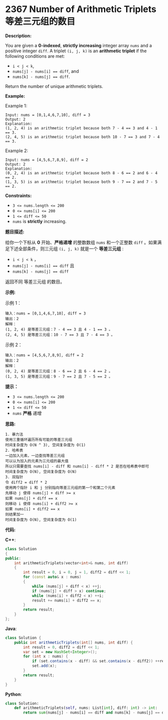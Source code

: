 # 2367 Number of Arithmetic Triplets 等差三元组的数目

__Description:__

You are given a __0-indexed__, __strictly increasing__ integer array `nums` and a positive integer `diff`. A triplet `(i, j, k)` is an __arithmetic triplet__ if the following conditions are met:

- `i < j < k`,
- `nums[j] - nums[i] == diff`, and
- `nums[k] - nums[j] == diff`.

Return the number of unique arithmetic triplets.

__Example:__

Example 1:

```text
Input: nums = [0,1,4,6,7,10], diff = 3
Output: 2
Explanation:
(1, 2, 4) is an arithmetic triplet because both 7 - 4 == 3 and 4 - 1 == 3.
(2, 4, 5) is an arithmetic triplet because both 10 - 7 == 3 and 7 - 4 == 3.
```

Example 2:

```text
Input: nums = [4,5,6,7,8,9], diff = 2
Output: 2
Explanation:
(0, 2, 4) is an arithmetic triplet because both 8 - 6 == 2 and 6 - 4 == 2.
(1, 3, 5) is an arithmetic triplet because both 9 - 7 == 2 and 7 - 5 == 2.
```

__Constraints:__

- `3 <= nums.length <= 200`
- `0 <= nums[i] <= 200`
- `1 <= diff <= 50`
- `nums` is __strictly__ increasing.

__题目描述:__

给你一个下标从 __0__ 开始、__严格递增__ 的整数数组 `nums` 和一个正整数 `diff` 。如果满足下述全部条件，则三元组 `(i, j, k)` 就是一个 __等差三元组__ :

- `i < j < k` ，
- `nums[j] - nums[i] == diff` 且
- `nums[k] - nums[j] == diff`

返回不同 等差三元组 的数目。

__示例:__

示例 1：

```text
输入：nums = [0,1,4,6,7,10], diff = 3
输出：2
解释：
(1, 2, 4) 是等差三元组：7 - 4 == 3 且 4 - 1 == 3 。
(2, 4, 5) 是等差三元组：10 - 7 == 3 且 7 - 4 == 3 。
```

示例 2：

```text
输入：nums = [4,5,6,7,8,9], diff = 2
输出：2
解释：
(0, 2, 4) 是等差三元组：8 - 6 == 2 且 6 - 4 == 2 。
(1, 3, 5) 是等差三元组：9 - 7 == 2 且 7 - 5 == 2 。
```

__提示：__

- `3 <= nums.length <= 200`
- `0 <= nums[i] <= 200`
- `1 <= diff <= 50`
- `nums` __严格__ 递增

__思路:__

```text
1. 暴力法
使用三重循环遍历所有可能的等差三元组
时间复杂度为 O(N ^ 3), 空间复杂度为 O(1)
2. 哈希表
一边加入元素，一边查找等差三元组
可以认为加入的元素为三元组的最大值
所以只需要查找 nums[i] - diff 和 nums[i] - diff * 2 是否在哈希表中即可
时间复杂度为 O(N), 空间复杂度为 O(N)
3. 双指针
令 diff2 = diff * 2
使用两个指针 i 和 j 分别指向等差三元组的第一个和第二个元素
先移动 j 使得 nums[j] + diff >= x
如果 nums[j] + diff == x
则移动 i 使得 nums[i] + diff2 >= x
如果 nums[i] + diff2 == x
则结果加一
时间复杂度为 O(N), 空间复杂度为 O(1)
```

__代码:__

__C++__:

```C++
class Solution 
{
public:
    int arithmeticTriplets(vector<int>& nums, int diff) 
    {
        int result = 0, i = 0, j = 1, diff2 = diff << 1;
        for (const auto& x : nums)
        {
            while (nums[j] + diff < x) ++j;
            if (nums[j] + diff > x) continue;
            while (nums[i] + diff2 < x) ++i;
            result += nums[i] + diff2 == x;
        }
        return result;
    }
};
```

__Java__:

```Java
class Solution {
    public int arithmeticTriplets(int[] nums, int diff) {
        int result = 0, diff2 = diff << 1;
        var set = new HashSet<Integer>();
        for (int x : nums) {
            if (set.contains(x - diff) && set.contains(x - diff2)) ++result;
            set.add(x);
        }
        return result;
    }
}
```

__Python__:

```Python
class Solution:
    def arithmeticTriplets(self, nums: List[int], diff: int) -> int:
        return sum(nums[j] - nums[i] == diff and nums[k] - nums[j] == diff for i in range(len(nums)) for j in range(i + 1, len(nums)) for k in range(j + 1, len(nums)))
```
